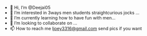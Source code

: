 - 👋 Hi, I’m @Deejai05
- 👀 I’m interested in 3ways men students straightcurious jocks ...
- 🌱 I’m currently learning how to have fun with men...
- 💞️ I’m looking to collaborate on ...
- 📫 How to reach me ljoey3316@gmail.com send pics if you want 

<!---
Deejai05/Deejai05 is a ✨ special ✨ repository because its `README.md` (this file) appears on your GitHub profile.
You can click the Preview link to take a look at your changes.
--->
